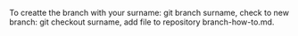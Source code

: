 To creatte the branch with your surname: git branch surname, 
check to new branch: git checkout surname, 
add file to repository  branch-how-to.md.